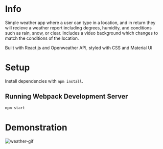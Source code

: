 # Info

Simple weather app where a user can type in a location, and in return they will recieve a weather report including degrees, humidity, and conditions such as rain, snow, or clear. Includes a video background which changes to match the conditions of the location.

Built with React.js and Openweather API, styled with CSS and Material UI

# Setup

Install dependencies with `npm install`.

## Running Webpack Development Server

```sh
npm start
```

# Demonstration

![weather-gif](https://github.com/nyozov/weather-app/blob/master/public/weather-app-gif.gif?raw=true)
